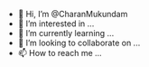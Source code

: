 - 👋 Hi, I’m @CharanMukundam
- 👀 I’m interested in ...
- 🌱 I’m currently learning ...
- 💞️ I’m looking to collaborate on ...
- 📫 How to reach me ...

<!---
CharanMukundam/CharanMukundam is a ✨ special ✨ repository because its `README.md` (this file) appears on your GitHub profile.
You can click the Preview link to take a look at your changes.
--->
